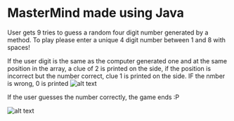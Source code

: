 # MasterMind made using Java 

User gets 9 tries to guess a random four digit number generated by a method.  To play please enter a unique 4 digit number between 1 and 8 with spaces!

If the user digit is the same as the computer generated one and at the same position in the array, a clue of 2 is printed on the side, if the position is incorrect but the number correct, clue 1 is printed on the side.  IF the nmber is wrong, 0 is printed
![alt text](https://i.imgur.com/v2vzD0M.png)


If the user guesses the number correctly, the game ends :P

![alt text](https://i.imgur.com/RVQHIbV.png)
